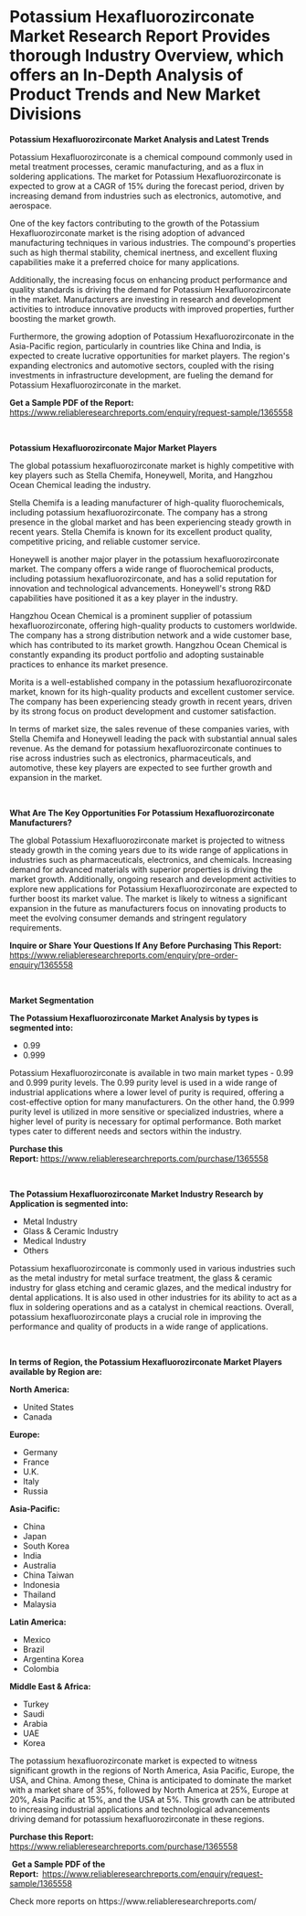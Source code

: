 <p><h1>Potassium Hexafluorozirconate Market Research Report Provides thorough Industry Overview, which offers an In-Depth Analysis of Product Trends and New Market Divisions</h1></p><p><strong>Potassium Hexafluorozirconate Market Analysis and Latest Trends</strong></p>
<p><p>Potassium Hexafluorozirconate is a chemical compound commonly used in metal treatment processes, ceramic manufacturing, and as a flux in soldering applications. The market for Potassium Hexafluorozirconate is expected to grow at a CAGR of 15% during the forecast period, driven by increasing demand from industries such as electronics, automotive, and aerospace.</p><p>One of the key factors contributing to the growth of the Potassium Hexafluorozirconate market is the rising adoption of advanced manufacturing techniques in various industries. The compound's properties such as high thermal stability, chemical inertness, and excellent fluxing capabilities make it a preferred choice for many applications.</p><p>Additionally, the increasing focus on enhancing product performance and quality standards is driving the demand for Potassium Hexafluorozirconate in the market. Manufacturers are investing in research and development activities to introduce innovative products with improved properties, further boosting the market growth.</p><p>Furthermore, the growing adoption of Potassium Hexafluorozirconate in the Asia-Pacific region, particularly in countries like China and India, is expected to create lucrative opportunities for market players. The region's expanding electronics and automotive sectors, coupled with the rising investments in infrastructure development, are fueling the demand for Potassium Hexafluorozirconate in the market.</p></p>
<p><strong>Get a Sample PDF of the Report:&nbsp;</strong> <a href="https://www.reliableresearchreports.com/enquiry/request-sample/1365558">https://www.reliableresearchreports.com/enquiry/request-sample/1365558</a></p>
<p>&nbsp;</p>
<p><strong>Potassium Hexafluorozirconate Major Market Players</strong></p>
<p><p>The global potassium hexafluorozirconate market is highly competitive with key players such as Stella Chemifa, Honeywell, Morita, and Hangzhou Ocean Chemical leading the industry. </p><p>Stella Chemifa is a leading manufacturer of high-quality fluorochemicals, including potassium hexafluorozirconate. The company has a strong presence in the global market and has been experiencing steady growth in recent years. Stella Chemifa is known for its excellent product quality, competitive pricing, and reliable customer service.</p><p>Honeywell is another major player in the potassium hexafluorozirconate market. The company offers a wide range of fluorochemical products, including potassium hexafluorozirconate, and has a solid reputation for innovation and technological advancements. Honeywell's strong R&D capabilities have positioned it as a key player in the industry.</p><p>Hangzhou Ocean Chemical is a prominent supplier of potassium hexafluorozirconate, offering high-quality products to customers worldwide. The company has a strong distribution network and a wide customer base, which has contributed to its market growth. Hangzhou Ocean Chemical is constantly expanding its product portfolio and adopting sustainable practices to enhance its market presence.</p><p>Morita is a well-established company in the potassium hexafluorozirconate market, known for its high-quality products and excellent customer service. The company has been experiencing steady growth in recent years, driven by its strong focus on product development and customer satisfaction.</p><p>In terms of market size, the sales revenue of these companies varies, with Stella Chemifa and Honeywell leading the pack with substantial annual sales revenue. As the demand for potassium hexafluorozirconate continues to rise across industries such as electronics, pharmaceuticals, and automotive, these key players are expected to see further growth and expansion in the market.</p></p>
<p>&nbsp;</p>
<p><strong>What Are The Key Opportunities For Potassium Hexafluorozirconate Manufacturers?</strong></p>
<p><p>The global Potassium Hexafluorozirconate market is projected to witness steady growth in the coming years due to its wide range of applications in industries such as pharmaceuticals, electronics, and chemicals. Increasing demand for advanced materials with superior properties is driving the market growth. Additionally, ongoing research and development activities to explore new applications for Potassium Hexafluorozirconate are expected to further boost its market value. The market is likely to witness a significant expansion in the future as manufacturers focus on innovating products to meet the evolving consumer demands and stringent regulatory requirements.</p></p>
<p><strong>Inquire or Share Your Questions If Any Before Purchasing This Report:</strong> <a href="https://www.reliableresearchreports.com/enquiry/pre-order-enquiry/1365558">https://www.reliableresearchreports.com/enquiry/pre-order-enquiry/1365558</a></p>
<p>&nbsp;</p>
<p><strong>Market Segmentation</strong></p>
<p><strong>The Potassium Hexafluorozirconate Market Analysis by types is segmented into:</strong></p>
<p><ul><li>0.99</li><li>0.999</li></ul></p>
<p><p>Potassium Hexafluorozirconate is available in two main market types - 0.99 and 0.999 purity levels. The 0.99 purity level is used in a wide range of industrial applications where a lower level of purity is required, offering a cost-effective option for many manufacturers. On the other hand, the 0.999 purity level is utilized in more sensitive or specialized industries, where a higher level of purity is necessary for optimal performance. Both market types cater to different needs and sectors within the industry.</p></p>
<p><strong>Purchase this Report:&nbsp;</strong><a href="https://www.reliableresearchreports.com/purchase/1365558">https://www.reliableresearchreports.com/purchase/1365558</a></p>
<p>&nbsp;</p>
<p><strong>The Potassium Hexafluorozirconate Market Industry Research by Application is segmented into:</strong></p>
<p><ul><li>Metal Industry</li><li>Glass & Ceramic Industry</li><li>Medical Industry</li><li>Others</li></ul></p>
<p><p>Potassium hexafluorozirconate is commonly used in various industries such as the metal industry for metal surface treatment, the glass & ceramic industry for glass etching and ceramic glazes, and the medical industry for dental applications. It is also used in other industries for its ability to act as a flux in soldering operations and as a catalyst in chemical reactions. Overall, potassium hexafluorozirconate plays a crucial role in improving the performance and quality of products in a wide range of applications.</p></p>
<p>&nbsp;</p>
<p><strong>In terms of Region, the Potassium Hexafluorozirconate Market Players available by Region are:</strong></p>
<p>
    <p> <strong> North America: </strong>
        <ul>
            <li>United States</li>
            <li>Canada</li>
        </ul>
        </p> 
    <p> <strong> Europe: </strong>
        <ul>
            <li>Germany</li>
            <li>France</li>
            <li>U.K.</li>
            <li>Italy</li>
            <li>Russia</li>
        </ul>
        </p> 
    <p> <strong> Asia-Pacific: </strong>
        <ul>
            <li>China</li>
            <li>Japan</li>
            <li>South Korea</li>
            <li>India</li>
            <li>Australia</li>
            <li>China Taiwan</li>
            <li>Indonesia</li>
            <li>Thailand</li>
            <li>Malaysia</li>
        </ul>
        </p> 
    <p> <strong> Latin America: </strong>
        <ul>
            <li>Mexico</li>
            <li>Brazil</li>
            <li>Argentina Korea</li>
            <li>Colombia</li>
        </ul>
        </p> 
    <p> <strong> Middle East & Africa: </strong>
        <ul>
            <li>Turkey</li>
            <li>Saudi</li>
            <li>Arabia</li>
            <li>UAE</li>
            <li>Korea</li>
        </ul>
    </p>
    </p>
<p><p>The potassium hexafluorozirconate market is expected to witness significant growth in the regions of North America, Asia Pacific, Europe, the USA, and China. Among these, China is anticipated to dominate the market with a market share of 35%, followed by North America at 25%, Europe at 20%, Asia Pacific at 15%, and the USA at 5%. This growth can be attributed to increasing industrial applications and technological advancements driving demand for potassium hexafluorozirconate in these regions.</p></p>
<p><strong>Purchase this Report: </strong><a href="https://www.reliableresearchreports.com/purchase/1365558">https://www.reliableresearchreports.com/purchase/1365558</a></p>
<p>&nbsp;<strong>Get a Sample PDF of the Report:&nbsp;&nbsp;</strong><a href="https://www.reliableresearchreports.com/enquiry/request-sample/1365558">https://www.reliableresearchreports.com/enquiry/request-sample/1365558</a></p>
<p><strong></strong></p>
<p>Check more reports on https://www.reliableresearchreports.com/</p>